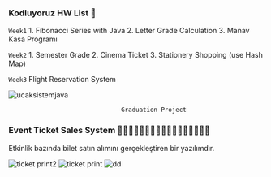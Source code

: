 ### Kodluyoruz HW List :rocket:

```Week1```   1. Fibonacci Series with Java 2. Letter Grade Calculation 3. Manav Kasa Programı

```Week2```   1. Semester Grade 2. Cinema Ticket 3. Stationery Shopping (use Hash Map)


```Week3```  Flight Reservation System

![ucaksistemjava](https://user-images.githubusercontent.com/23612249/126027948-ed55002c-21e6-4a88-8264-0426e7f83ce8.JPG)

```                                Graduation Project                               ```

### Event Ticket Sales System :ticket::ticket::ticket::ticket::ticket::ticket::ticket::ticket::ticket::ticket::ticket::ticket::ticket::ticket::ticket::ticket::ticket:

Etkinlik bazında bilet satın alımını gerçekleştiren bir yazılımdır. 

![ticket print2](https://user-images.githubusercontent.com/23612249/128597209-b6c5c469-5996-4dde-84fa-8e68d91fdfe0.JPG)
![ticket print](https://user-images.githubusercontent.com/23612249/128597240-cf19562e-0f02-4efc-bb41-957f99ec2ad2.JPG)
![dd](https://user-images.githubusercontent.com/23612249/128597273-d741450b-2531-4dba-88e8-d44fa5244dfe.JPG)






